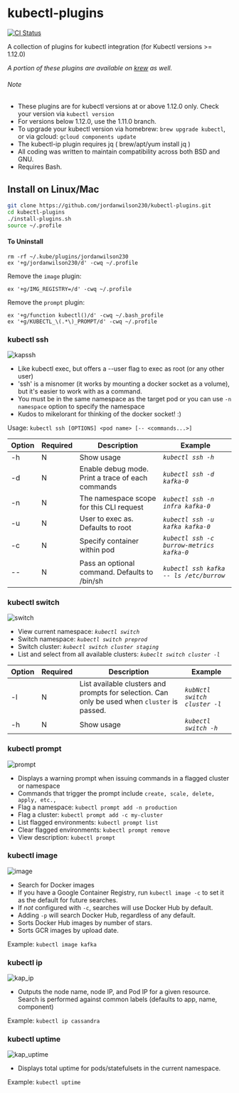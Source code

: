 # kubectl-plugins
[![CI Status](https://github.com/jordanwilson230/kubectl-plugins/workflows/CI/badge.svg)](https://github.com/jordanwilson230/kubectl-plugins/actions)

A collection of plugins for kubectl integration (for Kubectl versions >= 1.12.0)

*A portion of these plugins are available on [krew](https://github.com/kubernetes-sigs/krew) as well.*

###### Note
- These plugins are for kubectl versions at or above 1.12.0 only. Check your version via ```kubectl version```
- For versions below 1.12.0, use the 1.11.0 branch.
- To upgrade your kubectl version via homebrew: ```brew upgrade kubectl```, or via gcloud: ```gcloud components update```
- The kubectl-ip plugin requires jq ( brew/apt/yum install jq )
- All coding was written to maintain compatibility across both BSD and GNU.
- Requires Bash.

## Install on Linux/Mac
```bash
git clone https://github.com/jordanwilson230/kubectl-plugins.git
cd kubectl-plugins
./install-plugins.sh
source ~/.profile
```
#### To Uninstall
```
rm -rf ~/.kube/plugins/jordanwilson230
ex '+g/jordanwilson230/d' -cwq ~/.profile
```
Remove the ```image``` plugin:
```
ex '+g/IMG_REGISTRY=/d' -cwq ~/.profile
```
Remove the ```prompt``` plugin:
```
ex '+g/function kubectl()/d' -cwq ~/.bash_profile
ex '+g/KUBECTL_\(.*\)_PROMPT/d' -cwq ~/.profile
```


### kubectl ssh
![kapssh](https://user-images.githubusercontent.com/22456127/46683069-4152c100-cbbd-11e8-9db5-9fb319bb320b.gif)
- Like kubectl exec, but offers a --user flag to exec as root (or any other user)
- 'ssh' is a misnomer (it works by mounting a docker socket as a volume), but it's easier to work with as a command.
- You must be in the same namespace as the target pod or you can use ```-n namespace``` option to specify the namespace
- Kudos to mikelorant for thinking of the docker socket! :)

Usage: ```kubectl ssh [OPTIONS] <pod name> [-- <commands...>]```

Option | Required | Description | Example
------------- | ------------- | ------------- | -------------
-h | N | Show usage | *`kubectl ssh -h`*
-d | N | Enable debug mode. Print a trace of each commands |  *`kubectl ssh -d kafka-0`*
-n | N | The namespace scope for this CLI request | *`kubectl ssh -n infra kafka-0`*
-u | N | User to exec as. Defaults to root | *`kubectl ssh -u kafka kafka-0`*
-c | N | Specify container within pod | *`kubectl ssh -c burrow-metrics kafka-0`*
-- | N | Pass an optional command. Defaults to /bin/sh | *`kubectl ssh kafka -- ls /etc/burrow`*


### kubectl switch
![switch](https://user-images.githubusercontent.com/22456127/47271118-50cdf480-d543-11e8-8e27-84d8909548b6.gif)
- View current namespace: *`kubectl switch`*
- Switch namespace: *`kubectl switch preprod`*
- Switch cluster: *`kubectl switch cluster staging`*
- List and select from all available clusters: *`kubeclt switch cluster -l`*

Option | Required | Description | Example
------------- | ------------- | ------------- | -------------
-l | N | List available clusters and prompts for selection. Can only be used when ```cluster``` is passed. | *`kubNctl switch cluster -l`*
-h | N | Show usage | *`kubectl switch -h`*


### kubectl prompt
![prompt](https://user-images.githubusercontent.com/22456127/47271066-91793e00-d542-11e8-9a97-71f2457aef51.gif)
- Displays a warning prompt when issuing commands in a flagged cluster or namespace
- Commands that trigger the prompt include ```create, scale, delete, apply, etc.,```
- Flag a namespace: ```kubectl prompt add -n production```
- Flag a cluster: ```kubectl prompt add -c my-cluster```
- List flagged environments: ```kubectl prompt list```
- Clear flagged environments: ```kubectl prompt remove```
- View description: ```kubectl prompt```


### kubectl image
![image](https://user-images.githubusercontent.com/22456127/53746358-02285380-3e6f-11e9-901f-abc1a824b6c7.gif)
- Search for Docker images
- If you have a Google Container Registry, run ```kubectl image -c``` to set it as the default for future searches.
- If _not_ configured with ```-c```, searches will use Docker Hub by default.
- Adding ```-p``` will search Docker Hub, regardless of any default.
- Sorts Docker Hub images by number of stars.
- Sorts GCR images by upload date.

Example:
```kubectl image kafka```

### kubectl ip
![kap_ip](https://user-images.githubusercontent.com/22456127/46684546-1c604d00-cbc1-11e8-8b8f-9e2684e42121.gif)
- Outputs the node name, node IP, and Pod IP for a given resource. Search is performed against common labels (defaults to app, name, component)

Example: `kubectl ip cassandra`



### kubectl uptime
![kap_uptime](https://user-images.githubusercontent.com/22456127/46684550-22eec480-cbc1-11e8-8770-9a61c28179f4.gif)
- Displays total uptime for pods/statefulsets in the current namespace.

Example: `kubectl uptime`
